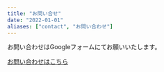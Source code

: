 ```yaml
---
title: "お問い合せ"
date: "2022-01-01"
aliases: ["contact", "お問い合わせ"]
---
```


お問い合わせはGoogleフォームにてお願いいたします。

[お問い合わせはこちら](https://forms.gle/5a2RCHJj3riB8x4TA)
